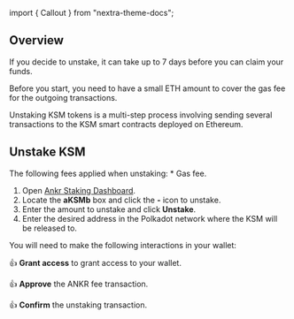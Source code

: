 import { Callout } from "nextra-theme-docs";

## Overview

If you decide to unstake, it can take up to 7 days before you can claim your funds.

<Callout>
Before you start, you need to have a small ETH amount to cover the gas fee for the outgoing transactions.

Unstaking KSM tokens is a multi-step process involving sending several transactions to the KSM smart contracts deployed on Ethereum.
</Callout>

## Unstake KSM

<Callout type="warning" emoji="❗">
The following fees applied when unstaking:
* Gas fee. 
</Callout>

1. Open [Ankr Staking Dashboard](https://www.ankr.com/staking/dashboard/).
2. Locate the **aKSMb** box and click the **-** icon to unstake.
3. Enter the amount to unstake and click **Unstake**.
4. Enter the desired address in the Polkadot network where the KSM will be released to.

You will need to make the following interactions in your wallet:

👍 **Grant access** to grant access to your wallet.

👍 **Approve** the ANKR fee transaction.

👍 **Confirm** the unstaking transaction.